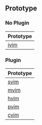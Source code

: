 

## Prototype


### No Plugin

| Prototype |
| --- |
| [ivim](ivim) |


### Plugin

| Prototype |
| --- |
| [svim](svim) |
| [mvim](mvim) |
| [hvim](hvim) |
| [pvim](pvim) |
| [cvim](cvim) |
